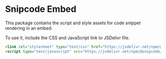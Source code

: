 # Snipcode Embed

This package contains the script and style assets for code snippet rendering in an embed.

To use it, include the CSS and JavaScript link to JSDelivr file.

```html
<link rel="stylesheet" type="text/css" href="https://jsdelivr.net/npm/@snipcode/embed@1.1.2/style.min.css" />
<script type="text/javascript" src="https://jsdelivr.net/npm/@snipcode/embed@1.1.2/script.min.css"></script>
```

